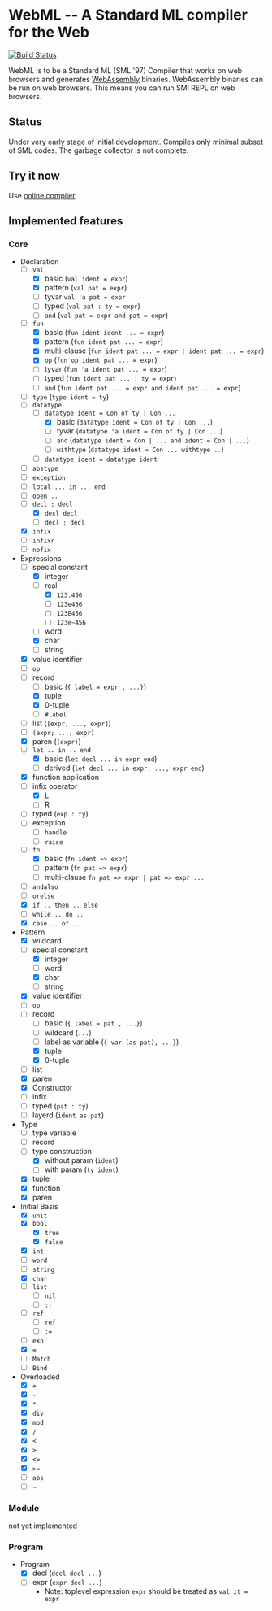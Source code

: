 # WebML -- A Standard ML compiler for the Web
[![Build Status](https://travis-ci.org/KeenS/webml.svg?branch=master)](https://travis-ci.org/KeenS/webml)

WebML is to be a Standard ML (SML '97) Compiler that works on web browsers and generates [WebAssembly](http://WebAssembly.org) binaries. WebAssembly binaries can be run on web browsers.
This means you can run SMl REPL on web browsers.

## Status
Under very early stage of initial development.
Compiles only minimal subset of SML codes. The garbage collector is not complete.

## Try it now

Use [online compiler](https://KeenS.github.io/webml/online-compiler.html)

## Implemented features
### Core

* Declaration
  + [ ] `val`
    - [x] basic (`val ident = expr`)
    - [x] pattern (`val pat = expr`)
    - [ ] tyvar `val 'a pat = expr`
    - [ ] typed (`val pat : ty = expr`)
    - [ ] `and` (`val pat = expr and pat = expr`)
  + [ ] `fun`
    - [x] basic (`fun ident ident ... = expr`)
    - [x] pattern (`fun ident pat ... = expr`)
    - [x] multi-clause (`fun ident pat ... = expr | ident pat ... = expr`)
    - [x] `op` (`fun op ident pat ... = expr`)
    - [ ] tyvar (`fun 'a ident pat ... = expr`)
    - [ ] typed (`fun ident pat ... : ty = expr`)
    - [ ] `and` (`fun ident pat ... = expr and ident pat ... = expr`)
  + [ ] `type` (`type ident = ty`)
  + [ ] `datatype`
    - [ ] `datatype ident = Con of ty | Con ...`
      - [x] basic (`datatype ident = Con of ty | Con ...`)
      - [ ] tyvar (`datatype 'a ident = Con of ty | Con ...`)
      - [ ] `and` (`datatype ident = Con | ... and ident = Con | ...`)
      - [ ] `withtype` (`datatype ident = Con ... withtype ..`)
    - [ ] `datatype ident = datatype ident`
  + [ ] `abstype`
  + [ ] `exception`
  + [ ] `local ... in ... end`
  + [ ] `open ..`
  + [ ] `decl ; decl`
    - [x] `decl decl`
    - [ ] `decl ; decl`
  + [x] `infix`
  + [ ] `infixr`
  + [ ] `nofix`
* Expressions
  + [ ] special constant
    - [x] integer
    - [ ] real
      - [x] `123.456`
      - [ ] `123e456`
      - [ ] `123E456`
      - [ ] `123e~456`
    - [ ] word
    - [x] char
    - [ ] string
  + [x] value identifier
  + [ ] `op`
  + [ ] record
    - [ ] basic (`{ label = expr , ...}`)
    - [x] tuple
    - [x] 0-tuple
    - [ ] `#label`
  + [ ] list (`[expr, ..., expr]`)
  + [ ] `(expr; ...; expr)`
  + [x] paren (`(expr)`)
  + [ ] `let .. in .. end`
    - [x] basic (`let decl ... in expr end`)
    - [ ] derived (`let decl ... in expr; ...; expr end`)
  + [x] function application
  + [ ] infix operator
    - [x] L
    - [ ] R
  + [ ] typed (`exp : ty`)
  + [ ] exception
    - [ ] `handle`
    - [ ] `raise`
  + [ ] `fn`
    - [x] basic (`fn ident => expr`)
    - [ ] pattern (`fn pat => expr`)
    - [ ] multi-clause `fn pat => expr | pat => expr ...`
  + [ ] `andalso`
  + [ ] `orelse`
  + [x] `if .. then .. else`
  + [ ] `while .. do ..`
  + [x] `case .. of ..`
* Pattern
  + [x] wildcard
  + [ ] special constant
    - [x] integer
    - [ ] word
    - [x] char
    - [ ] string
  + [x]  value identifier
  + [ ] `op`
  + [ ] record
    - [ ] basic (`{ label = pat , ...}`)
    - [ ] wildcard (`...`)
    - [ ] label as variable (`{ var (as pat), ...}`)
    - [x] tuple
    - [x] 0-tuple
  + [ ] list
  + [x] paren
  + [x] Constructor
  + [ ] infix
  + [ ] typed (`pat : ty`)
  + [ ] layerd (`ident as pat`)
* Type
  + [ ] type variable
  + [ ] record
  + [ ] type construction
    - [x] without param (`ident`)
    - [ ] with param (`ty ident`)
  + [x] tuple
  + [x] function
  + [x] paren
* Initial Basis
  + [x] `unit`
  + [x] `bool`
    - [x] `true`
    - [x] `false`
  + [x] `int`
  + [ ] `word`
  + [ ] `string`
  + [x] `char`
  + [ ] `list`
    - [ ] `nil`
    - [ ] `::`
  + [ ] `ref`
    - [ ] `ref`
    - [ ] `:=`
  + [ ] `exn`
  + [x] `=`
  + [ ] `Match`
  + [ ] `Bind`
* Overloaded
  + [x] `+`
  + [x] `-`
  + [x] `*`
  + [x] `div`
  + [x] `mod`
  + [x] `/`
  + [x] `<`
  + [x] `>`
  + [x] `<=`
  + [x] `>=`
  + [ ] `abs`
  + [ ] `~`

### Module

not yet implemented

### Program

* Program
  + [x] decl (`decl decl ...`)
  + [ ] expr (`expr decl ...`)
    - Note: toplevel expression `expr` should be treated as `val it = expr`
